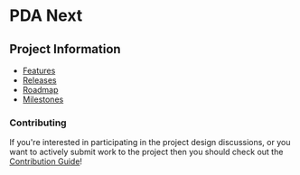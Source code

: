 # PDA Next

## Project Information

- [Features](./features.md)
- [Releases](./releases.md)
- [Roadmap](./roadmap.md)
- [Milestones](./milestones.md)

### Contributing

If you're interested in participating in the project design discussions, or you want to actively submit work to the
project then you should check out the
[Contribution Guide](https://github.com/PowerDNS-Admin/pda-next/blob/main/.github/CONTRIBUTING.md)!
